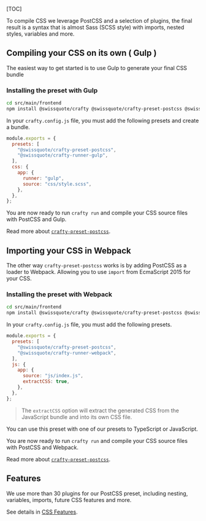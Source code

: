 [TOC]

To compile CSS we leverage PostCSS and a selection of plugins, the final result
is a syntax that is almost Sass (SCSS style) with imports, nested styles,
variables and more.

## Compiling your CSS on its own ( Gulp )

The easiest way to get started is to use Gulp to generate your final CSS bundle

### Installing the preset with Gulp

```bash
cd src/main/frontend
npm install @swissquote/crafty @swissquote/crafty-preset-postcss @swissquote/crafty-runner-gulp --save
```

In your `crafty.config.js` file, you must add the following presets and create a
bundle.

```javascript
module.exports = {
  presets: [
    "@swissquote/crafty-preset-postcss",
    "@swissquote/crafty-runner-gulp",
  ],
  css: {
    app: {
      runner: "gulp",
      source: "css/style.scss",
    },
  },
};
```

You are now ready to run `crafty run` and compile your CSS source files with
PostCSS and Gulp.

Read more about [`crafty-preset-postcss`](05_Packages/05_crafty-preset-postcss).

## Importing your CSS in Webpack

The other way `crafty-preset-postcss` works is by adding PostCSS as a loader to
Webpack. Allowing you to use `import` from EcmaScript 2015 for your CSS.

### Installing the preset with Webpack

```bash
cd src/main/frontend
npm install @swissquote/crafty @swissquote/crafty-preset-postcss @swissquote/crafty-runner-webpack --save
```

In your `crafty.config.js` file, you must add the following presets.

```javascript
module.exports = {
  presets: [
    "@swissquote/crafty-preset-postcss",
    "@swissquote/crafty-runner-webpack",
  ],
  js: {
    app: {
      source: "js/index.js",
      extractCSS: true,
    },
  },
};
```

> The `extractCSS` option will extract the generated CSS from the JavaScript
> bundle and into its own CSS file.

You can use this preset with one of our presets to TypeScript or JavaScript.

You are now ready to run `crafty run` and compile your CSS source files with
PostCSS and Webpack.

Read more about [`crafty-preset-postcss`](05_Packages/05_crafty-preset-postcss).

## Features

We use more than 30 plugins for our PostCSS preset, including nesting,
variables, imports, future CSS features and more.

See details in
[CSS Features](05_Packages/05_crafty-preset-postcss/CSS_Features.md).
